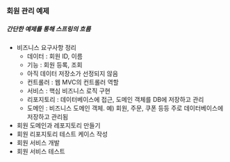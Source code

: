 ### 회원 관리 예제

##### 간단한 예제를 통해 스프링의 흐름 

+ 비즈니스 요구사항 정리
  + 데이터 : 회원 ID, 이름
  + 기능 : 회원 등록, 조회
  + 아직 데이터 저장소가 선정되지 않음
  + 컨트롤러 : 웹 MVC의 컨트롤러 역할
  + 서비스 : 핵심 비즈니스 로직 구현
  + 리포지토리 : 데이터베이스에 접근, 도메인 객체를 DB에 저장하고 관리
  + 도메인 : 비즈니스 도메인 객체. 예) 회원, 주문, 쿠폰 등등 주로 데이터베이스에 저장하고 관리됨
+ 회원 도메인과 레포지토리 만들기
+ 회원 리포지토리 테스트 케이스 작성
+ 회원 서비스 개발
+ 회원 서비스 테스트

